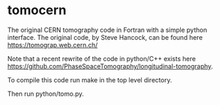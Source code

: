 # tomocern

The original CERN tomography code in Fortran with a simple python interface. The original code, by Steve Hancock, can be found here
https://tomograp.web.cern.ch/

Note that a recent rewrite of the code in python/C++ exists here https://github.com/PhaseSpaceTomography/longitudinal-tomography.

To compile this code run make in the top level directory.

Then run python/tomo.py.
